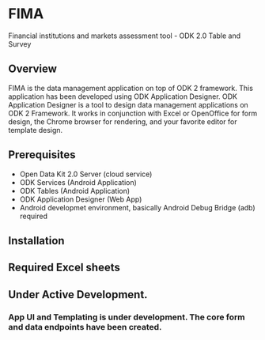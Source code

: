 # FIMA
Financial institutions and markets assessment tool - ODK 2.0 Table and Survey

## Overview 
FIMA is the data management application on top of ODK 2 framework. This application has been developed using ODK Application Designer. ODK Application Designer is a tool to design data management applications on ODK 2 Framework. It works in conjunction with Excel or OpenOffice for form design, the Chrome browser for rendering, and your favorite editor for template design.

## Prerequisites
- Open Data Kit 2.0 Server (cloud service)
- ODK Services (Android Application)
- ODK Tables (Android Application)
- ODK Application Designer (Web App)
- Android developmet environment, basically Android Debug Bridge (adb) required

## Installation


## Required Excel sheets 



## Under Active Development.



### App UI and Templating is under development. The core form and data endpoints have been created.

